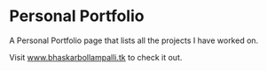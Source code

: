 # Personal Portfolio
A Personal Portfolio page that lists all the projects I have worked on. 

Visit www.bhaskarbollampalli.tk to check it out.
